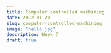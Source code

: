 ```yaml
---
title: Computer controlled machining
date: 2022-01-20
slug: computer-controlled-machining
image: "hello.jpg"
description: Week 7
draft: true
---
```

